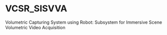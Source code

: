 # VCSR_SISVVA
Volumetric Capturing System using Robot: Subsystem for Immersive Scene Volumetric Video Acquisition
